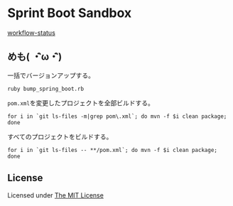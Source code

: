 # Sprint Boot Sandbox

[workflow-status](./workflow-status.md)

## めも( ・ิω・ิ)

一括でバージョンアップする。

```console
ruby bump_spring_boot.rb
```

`pom.xml`を変更したプロジェクトを全部ビルドする。

```
for i in `git ls-files -m|grep pom\.xml`; do mvn -f $i clean package; done
```

すべてのプロジェクトをビルドする。

```
for i in `git ls-files -- **/pom.xml`; do mvn -f $i clean package; done
```

## License

Licensed under [The MIT License](https://opensource.org/licenses/MIT)
